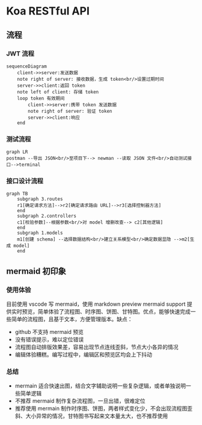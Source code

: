 # Koa RESTful API

## 流程

### JWT 流程

```mermaid
sequenceDiagram
    client->>server:发送数据
    note right of server: 接收数据，生成 token<br/>设置过期时间
    server->>client:返回 token
    note left of client: 存储 token
    loop token 有效期间
        client->>server:携带 token 发送数据
        note right of server: 验证 token
        server->>client:响应
    end
```

### 测试流程

```mermaid
graph LR
postman --导出 JSON<br/>至项目下--> newman --读取 JSON 文件<br/>自动测试接口-->terminal
```

### 接口设计流程

```mermaid
graph TB
    subgraph 3.routes
    r1[确定请求方法]-->r2[确定请求路由 URL]-->r3[选择控制器方法]
    end
    subgraph 2.controllers
    c1[校验参数]--根据参数<br/>对 model 增删改查--> c2[其他逻辑]
    end
    subgraph 1.models
    m1[创建 schema] --选择数据结构<br/>建立关系模型<br/>确定数据显隐 -->m2[生成 model]
    end
```

## mermaid 初印象

### 使用体验
目前使用 vscode 写 mermaid，使用 markdown preview mermaid support 提供实时预览，简单体验了流程图、时序图、饼图、甘特图。优点，能够快速完成一些简单的流程图，且基于文本，方便管理版本。缺点：
+ github 不支持 mermaid 预览
+ 没有错误提示，难以定位错误
+ 流程图自动排版效果差，容易出现节点连线歪斜，节点大小各异的情况
+ 编辑体验糟糕。编写过程中，编辑区和预览区均会上下抖动

### 总结
+ mermain 适合快速出图，结合文字辅助说明一些复杂逻辑，或者单独说明一些简单逻辑
+ 不推荐 mermaid 制作复杂流程图，一旦出错，很难定位
+ 推荐使用 mermain 制作时序图、饼图，两者样式变化少，不会出现流程图歪斜、大小异常的情况，甘特图书写起来文本量太大，也不推荐使用